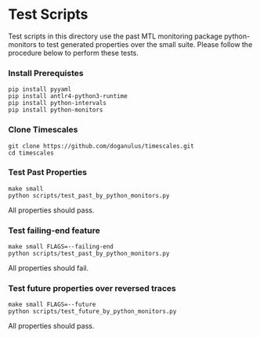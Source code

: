 # Test Scripts

Test scripts in this directory use the past MTL monitoring package python-monitors to test generated properties over the small suite. Please follow the procedure below to perform these tests.

### Install Prerequistes

    pip install pyyaml
    pip install antlr4-python3-runtime
    pip install python-intervals 
    pip install python-monitors 

### Clone Timescales

    git clone https://github.com/doganulus/timescales.git
    cd timescales

### Test Past Properties

    make small
    python scripts/test_past_by_python_monitors.py

All properties should pass.

### Test failing-end feature

    make small FLAGS=--failing-end
    python scripts/test_past_by_python_monitors.py

All properties should fail.

### Test future properties over reversed traces

    make small FLAGS=--future
    python scripts/test_future_by_python_monitors.py

All properties should pass.
